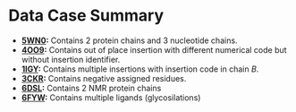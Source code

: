 Data Case Summary
=================

* **[5WN0](http://www.rcsb.org/structure/5WN0):** Contains 2 protein chains and 3 nucleotide chains.
* **[4OO9](http://www.rcsb.org/structure/4OO9):** Contains out of place insertion with different numerical code but without insertion identifier.
* **[1IGY](http://www.rcsb.org/structure/1IGY):** Contains multiple insertions with insertion code in chain *B*.
* **[3CKR](http://www.rcsb.org/structure/3CKR):** Contains negative assigned residues.
* **[6DSL](http://www.rcsb.org/structure/6DSL):** Contains 2 NMR protein chains
* **[6FYW](http://www.rcsb.org/structure/6FYW):** Contains multiple ligands (glycosilations)